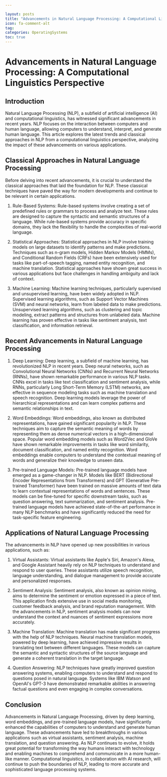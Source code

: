 ```yaml
---

layout: posts
title: "Advancements in Natural Language Processing: A Computational Linguistics Perspective"
icon: fa-comment-alt
tag:      
categories: OperatingSystems
toc: true
---
```




# Advancements in Natural Language Processing: A Computational Linguistics Perspective

## Introduction

Natural Language Processing (NLP), a subfield of artificial intelligence (AI) and computational linguistics, has witnessed significant advancements in recent years. NLP focuses on the interaction between computers and human language, allowing computers to understand, interpret, and generate human language. This article explores the latest trends and classical approaches in NLP from a computational linguistics perspective, analyzing the impact of these advancements on various applications.

## Classical Approaches in Natural Language Processing

Before delving into recent advancements, it is crucial to understand the classical approaches that laid the foundation for NLP. These classical techniques have paved the way for modern developments and continue to be relevant in certain applications.

1. Rule-Based Systems: Rule-based systems involve creating a set of predefined rules or grammars to process and analyze text. These rules are designed to capture the syntactic and semantic structures of a language. While rule-based systems provide accuracy in specific domains, they lack the flexibility to handle the complexities of real-world language.

2. Statistical Approaches: Statistical approaches in NLP involve training models on large datasets to identify patterns and make predictions. Techniques such as n-gram models, Hidden Markov Models (HMMs), and Conditional Random Fields (CRFs) have been extensively used for tasks like part-of-speech tagging, named entity recognition, and machine translation. Statistical approaches have shown great success in various applications but face challenges in handling ambiguity and lack of context.

3. Machine Learning: Machine learning techniques, particularly supervised and unsupervised learning, have been widely adopted in NLP. Supervised learning algorithms, such as Support Vector Machines (SVM) and neural networks, learn from labeled data to make predictions. Unsupervised learning algorithms, such as clustering and topic modeling, extract patterns and structures from unlabeled data. Machine learning has proven effective in tasks like sentiment analysis, text classification, and information retrieval.

## Recent Advancements in Natural Language Processing

1. Deep Learning: Deep learning, a subfield of machine learning, has revolutionized NLP in recent years. Deep neural networks, such as Convolutional Neural Networks (CNNs) and Recurrent Neural Networks (RNNs), have shown remarkable performance in various NLP tasks. CNNs excel in tasks like text classification and sentiment analysis, while RNNs, particularly Long Short-Term Memory (LSTM) networks, are effective in sequence modeling tasks such as machine translation and speech recognition. Deep learning models leverage the power of hierarchical representations and can learn complex patterns and semantic relationships in text.

2. Word Embeddings: Word embeddings, also known as distributed representations, have gained significant popularity in NLP. These techniques aim to capture the semantic meaning of words by representing them as dense numerical vectors in a high-dimensional space. Popular word embedding models such as Word2Vec and GloVe have shown remarkable improvements in tasks like word similarity, document classification, and named entity recognition. Word embeddings enable computers to understand the contextual meaning of words and generalize their knowledge to unseen data.

3. Pre-trained Language Models: Pre-trained language models have emerged as a game-changer in NLP. Models like BERT (Bidirectional Encoder Representations from Transformers) and GPT (Generative Pre-trained Transformer) have been trained on massive amounts of text data to learn contextual representations of words and sentences. These models can be fine-tuned for specific downstream tasks, such as question answering, text summarization, and sentiment analysis. Pre-trained language models have achieved state-of-the-art performance in many NLP benchmarks and have significantly reduced the need for task-specific feature engineering.

## Applications of Natural Language Processing

The advancements in NLP have opened up new possibilities in various applications, such as:

1. Virtual Assistants: Virtual assistants like Apple's Siri, Amazon's Alexa, and Google Assistant heavily rely on NLP techniques to understand and respond to user queries. These assistants utilize speech recognition, language understanding, and dialogue management to provide accurate and personalized responses.

2. Sentiment Analysis: Sentiment analysis, also known as opinion mining, aims to determine the sentiment or emotion expressed in a piece of text. This application finds extensive use in social media monitoring, customer feedback analysis, and brand reputation management. With the advancements in NLP, sentiment analysis models can now understand the context and nuances of sentiment expressions more accurately.

3. Machine Translation: Machine translation has made significant progress with the help of NLP techniques. Neural machine translation models, powered by deep learning, have achieved impressive results in translating text between different languages. These models can capture the semantic and syntactic structures of the source language and generate a coherent translation in the target language.

4. Question Answering: NLP techniques have greatly improved question answering systems, enabling computers to understand and respond to questions posed in natural language. Systems like IBM Watson and OpenAI's GPT-3 have demonstrated remarkable abilities in answering factual questions and even engaging in complex conversations.

## Conclusion

Advancements in Natural Language Processing, driven by deep learning, word embeddings, and pre-trained language models, have significantly enhanced the capabilities of computers to understand and generate human language. These advancements have led to breakthroughs in various applications such as virtual assistants, sentiment analysis, machine translation, and question answering. As NLP continues to evolve, it holds great potential for transforming the way humans interact with technology and enabling machines to comprehend and communicate in a more human-like manner. Computational linguistics, in collaboration with AI research, will continue to push the boundaries of NLP, leading to more accurate and sophisticated language processing systems.